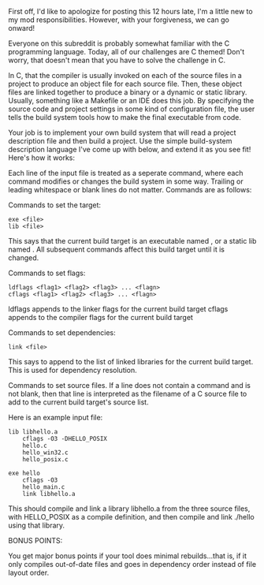 First off, I'd like to apologize for posting this 12 hours late, I'm a little new to my mod responsibilities.  However, with your forgiveness, we can go onward!

Everyone on this subreddit is probably somewhat familiar with the C programming language.
Today, all of our challenges are C themed!  Don't worry, that doesn't mean that you have to solve the challenge in C.

In C, that the compiler is usually invoked on each of the source files in a project to produce an object file for each source file.
Then, these object files are linked together to produce a binary or a dynamic or static library.  Usually, something like a Makefile or an IDE does this job.  By specifying
the source code and project settings in some kind of configuration file, the user tells the build system tools how to make the final executable from code.

Your job is to implement your own build system that will read a project description file and then build a project.  Use the simple build-system description language I've come up with below, and extend it as you see fit!  Here's how it works:

Each line of the input file is treated as a seperate command, where each command modifies or changes the build system in some way.  Trailing or leading whitespace or blank lines do not matter.  Commands are as follows:

Commands to set the target:

    exe <file>
    lib <file>
    
This says that the current build target is an executable named <file>, or a static lib named <file>.  All subsequent commands affect this build target until it is changed.

Commands to set flags:
    
    ldflags <flag1> <flag2> <flag3> ... <flagn>
    cflags <flag1> <flag2> <flag3> ... <flagn>

ldflags appends <flags> to the linker flags for the current build target
cflags appends <flags> to the compiler flags for the current build target

Commands to set dependencies:

    link <file>

This says to append <file> to the list of linked libraries for the current build target.  This is used for dependency resolution.

Commands to set source files.
If a line does not contain a command and is not blank, then that line is interpreted as the filename of a C source file to add to the current build target's source list.

Here is an example input file:

    lib libhello.a
        cflags -O3 -DHELLO_POSIX
        hello.c
        hello_win32.c
        hello_posix.c
	
    exe hello
        cflags -O3
        hello_main.c
        link libhello.a
        
This should compile and link a library libhello.a from the three source files, with HELLO_POSIX as a compile definition, and then compile and link ./hello using that library.

BONUS POINTS:

You get major bonus points if your tool does minimal rebuilds...that is, if it only compiles out-of-date files and goes in dependency order instead of file layout order.
